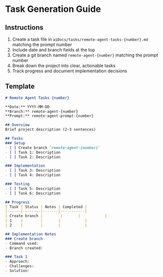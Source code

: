 # Task Generation Guide

## Instructions
1. Create a task file in `aiDocs/tasks/remote-agent-tasks-{number}.md` matching the prompt number
2. Include date and branch fields at the top
3. Create a git branch named `remote-agent-{number}` matching the prompt number
4. Break down the project into clear, actionable tasks
5. Track progress and document implementation decisions

## Template
```markdown
# Remote Agent Tasks {number}

**Date:** YYYY-MM-DD
**Branch:** remote-agent-{number}
**Prompt:** remote-agent-prompt-{number}

## Overview
Brief project description (2-3 sentences)

## Tasks
### Setup
- [ ] Create branch `remote-agent-{number}`
- [ ] Task 1: Description
- [ ] Task 2: Description

### Implementation
- [ ] Task 3: Description
- [ ] Task 4: Description

### Testing
- [ ] Task 5: Description
- [ ] Task 6: Description

## Progress
| Task | Status | Notes | Completed |
|------|--------|-------|-----------|
| Create branch |        |       |           |
| 1    |        |       |           |
| 2    |        |       |           |

## Implementation Notes
### Create branch
- Command used:
- Branch created:

### Task 1
- Approach:
- Challenges:
- Solution:
```
